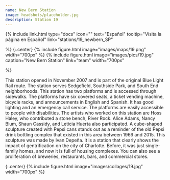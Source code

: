 ```yaml
---
name: New Bern Station
image: headshots/placeholder.jpg
description: Station 19
---
```


{%
  include link.html
  type="docs"
  icon=""
  text="Español"
  tooltip="Visita la página en Español"
  link="stations/19_newbern_SP"

%}
{:.center}
{%
  include figure.html
  image="images/maps/19.png"
  width="700px"
%}
{%
  include figure.html
  image="images/pics/19.jpg"
  caption="New Bern Station"
  link="team"
  width="700px"

%}

This station opened in November 2007 and is part of the original Blue Light Rail route. The station serves Sedgefield, Southside Park, and South End neighborhoods. This station has two platforms and is accessed through sidewalks. The platforms have six covered seats, a ticket vending machine, bicycle racks, and announcements in English and Spanish. It has good lighting and an emergency call service. The platforms are easily accessible to people with disabilities.
The artists who worked on this station are Hoss Haley, who contributed a stone bench, River Rock. Alice Adams, Nancy Blum, Shaun Cassidy, and Leticia Huerta also participated. A cube-shaped sculpture created with Pepsi cans stands out as a reminder of the old Pepsi drink bottling complex that existed in this area between 1966 and 2015. This sculpture was made by Ivan Depeña.
It is a station that clearly shows the impact of  gentrification on the city of Charlotte. Before, it was just single-family homes, and now it is full of housing complexes. You can also see a proliferation of breweries, restaurants, bars, and commercial stores.

{:.center}
{%
include figure.html
image="images/collages/19.jpg"
width="700px"
%}
